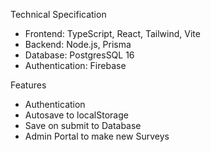 Technical Specification
- Frontend: TypeScript, React, Tailwind, Vite
- Backend: Node.js, Prisma
- Database: PostgresSQL 16
- Authentication: Firebase

Features
- Authentication
- Autosave to localStorage
- Save on submit to Database
- Admin Portal to make new Surveys
